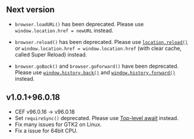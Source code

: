 ## Next version

* `browser.loadURL()` has been deprecated. Please use `window.location.href = newURL` instead.

* `browser.reload()` has been deprecated.
Please use [`location.reload()`](https://developer.mozilla.org/en-US/docs/Web/API/Location/reload)  or `window.location.href = window.location.href` (with clear cache, called Super Reload) instead.

* `browser.goBack()` and `browser.goForward()` have been deprecated. Please use [`window.history.back()`](https://developer.mozilla.org/en-US/docs/Web/API/History/back) and [`window.history.forward()`](https://developer.mozilla.org/en-US/docs/Web/API/History/forward) instead.

## v1.0.1+96.0.18

* CEF v96.0.16 -> v96.0.18
* Set `requireSync()` deprecated.
  Please use [Top-level await](https://github.com/tc39/proposal-top-level-await) instead.  
* Fix many issues for GTK2 on Linux.
* Fix a issue for 64bit CPU.
